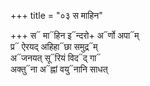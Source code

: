 +++
title = "०३ स माहिन"

+++
स᳓ मा᳓हिन इ᳓न्दरो+ अ᳓र्णो अपा᳓म्  
प्र᳓ ऐरयद् अहिहा᳓छा समुद्र᳓म्  
अ᳓जनयत् सू᳓रियं विद᳓द् गा᳓  
अक्तु᳓ना अ᳓ह्नां वयु᳓नानि साधत्